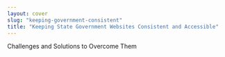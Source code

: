 ```yaml
---
layout: cover
slug: "keeping-government-consistent"
title: "Keeping State Government Websites Consistent and Accessible"
---
```

Challenges and Solutions to Overcome Them
